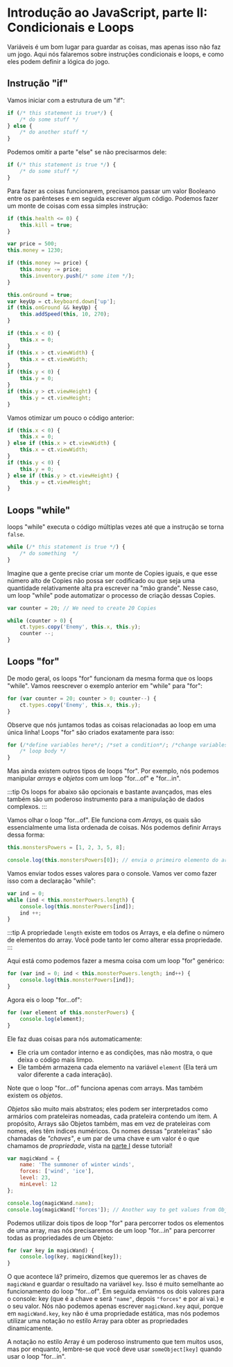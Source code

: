 # Introdução ao JavaScript, parte II: Condicionais e Loops

Variáveis é um bom lugar para guardar as coisas, mas apenas isso não faz um jogo. Aqui nós falaremos sobre instruções condicionais e loops, e como eles podem definir a lógica do jogo.

## Instrução "if"

Vamos iniciar com a estrutura de um "if":

```js
if (/* this statement is true*/) {
    /* do some stuff */
} else {
    /* do another stuff */
}
```

Podemos omitir a parte "else" se não precisarmos dele:

```js
if (/* this statement is true */) {
    /* do some stuff */
}
```

Para fazer as coisas funcionarem, precisamos passar um valor Booleano entre os parênteses e em seguida escrever algum código. Podemos fazer um monte de coisas com essa simples instrução:

```js Destrói uma Copy se health for menor ou igual a zero
if (this.health <= 0) {
    this.kill = true;
}
```

```js Realiza uma compra
var price = 500;
this.money = 1230;

if (this.money >= price) {
    this.money -= price;
    this.inventory.push(/* some item */);
}
```

```js dá um pulo
this.onGround = true;
var keyUp = ct.keyboard.down['up'];
if (this.onGround && keyUp) {
    this.addSpeed(this, 10, 270);
}
```

```js Não pula fora dos limites da tela
if (this.x < 0) {
    this.x = 0;
}
if (this.x > ct.viewWidth) {
    this.x = ct.viewWidth;
}
if (this.y < 0) {
    this.y = 0;
}
if (this.y > ct.viewHeight) {
    this.y = ct.viewHeight;
}
```

Vamos otimizar um pouco o código anterior:

```js Não pula fora dos limites da tela
if (this.x < 0) {
    this.x = 0;
} else if (this.x > ct.viewWidth) {
    this.x = ct.viewWidth;
}
if (this.y < 0) {
    this.y = 0;
} else if (this.y > ct.viewHeight) {
    this.y = ct.viewHeight;
}
```

## Loops "while"

loops "while" executa o código múltiplas vezes até que a instrução se torna `false`.

```js 
while (/* this statement is true */) {
    /* do something  */
}
```

Imagine que a gente precise criar um monte de Copies iguais, e que esse número alto de Copies não possa ser codificado ou que seja uma quantidade relativamente alta pra escrever na "mão grande". Nesse caso, um loop "while" pode automatizar o processo de criação dessas Copies.

```js
var counter = 20; // We need to create 20 Copies

while (counter > 0) {
    ct.types.copy('Enemy', this.x, this.y);
    counter --;
}
```

## Loops "for"

De modo geral, os loops "for" funcionam da mesma forma que os loops "while". Vamos reescrever o exemplo anterior em "while" para "for":

```js
for (var counter = 20; counter > 0; counter--) {
    ct.types.copy('Enemy', this.x, this.y);
}
```

Observe que nós juntamos todas as coisas relacionadas ao loop em uma única linha! Loops "for" são criados exatamente para isso:

```js
for (/*define variables here*/; /*set a condition*/; /*change variables after each iteration*/) {
    /* loop body */
}
```

Mas ainda existem outros tipos de loops "for". Por exemplo, nós podemos manipular *arrays* e *objetos* com um loop "for…of" e "for…in".

:::tip
Os loops for abaixo são opcionais e bastante avançados, mas eles também são um poderoso instrumento para a manipulação de dados complexos.
:::

Vamos olhar o loop "for…of". Ele funciona com *Arrays*, os quais são essencialmente uma lista ordenada de coisas. Nós podemos definir Arrays dessa forma:

```js
this.monstersPowers = [1, 2, 3, 5, 8];

console.log(this.monstersPowers[0]); // envia o primeiro elemento do array para o console
```

Vamos enviar todos esses valores para o console. Vamos ver como fazer isso com a declaração "while":

```js
var ind = 0;
while (ind < this.monsterPowers.length) {
    console.log(this.monsterPowers[ind]);
    ind ++;
}
```

:::tip
A propriedade `length` existe em todos os Arrays, e ela define o número de elementos do array. Você pode tanto ler como alterar essa propriedade.
:::

Aqui está como podemos fazer a mesma coisa com um loop "for" genérico:

```js
for (var ind = 0; ind < this.monsterPowers.length; ind++) {
    console.log(this.monsterPowers[ind]);
}
```

Agora eis o loop "for…of":

```js
for (var element of this.monsterPowers) {
    console.log(element);
}
```

Ele faz duas coisas para nós automaticamente:

* Ele cria um contador interno e as condições, mas não mostra, o que deixa o código mais limpo.
* Ele também armazena cada elemento na variável `element` (Ela terá um valor diferente a cada interação).

Note que o loop "for…of" funciona apenas com arrays. Mas também existem os *objetos*.

*Objetos* são muito mais abstratos; eles podem ser interpretados como armários com prateleiras nomeadas, cada prateleira contendo um item. A propósito, Arrays são Objetos também, mas em vez de prateleiras com nomes, eles têm índices numéricos. Os nomes dessas "prateleiras" são chamadas de *"chaves"*, e um par de uma chave e um valor é o que chamamos de *propriedade*, vista na [parte I](./jsintro_pt1.html) desse tutorial!

```js
var magicWand = {
    name: 'The summoner of winter winds',
    forces: ['wind', 'ice'],
    level: 23,
    minLevel: 12
};

console.log(magicWand.name);
console.log(magicWand['forces']); // Another way to get values from Objects — Array-styled!
```

Podemos utilizar dois tipos de loop "for" para percorrer todos os elementos de uma array, mas nós precisaremos de um loop "for…in" para percorrer todas as propriedades de um Objeto:

```js
for (var key in magicWand) {
    console.log(key, magicWand[key]);
}
```

O que acontece lá? primeiro, dizemos que queremos ler as chaves de `magicWand` e guardar o resultado na variável `key`. Isso é muito semelhante ao funcionamento do loop "for…of". Em seguida enviamos os dois valores para o console: key (que é a chave e será `"name"`, depois `"forces"` e por aí vai.) e o seu valor. Nós não podemos apenas escrever `magicWand.key` aqui, porque em `magicWand.key`, `key` não é uma propriedade estática, mas nós podemos utilizar uma notação no estilo Array para obter as propriedades dinamicamente.

A notação no estilo Array é um poderoso instrumento que tem muitos usos, mas por enquanto, lembre-se que você deve usar `someObject[key]` quando usar o loop "for…in".
